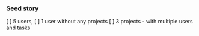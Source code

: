 ### Seed story
[ ] 5 users,
[ ] 1 user without any projects
[ ] 3 projects - with multiple users and tasks